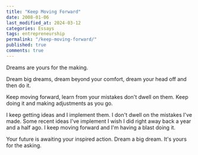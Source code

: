 ```yaml
---
title: "Keep Moving Forward"
date: 2008-01-06
last_modified_at: 2024-03-12
categories: Essays
tags: entrepreneurship
permalink: "/keep-moving-forward/"
published: true
comments: true
---
```

Dreams are yours for the making.
<!--more-->
Dream big dreams, dream beyond your comfort, dream your head off and then do it.

Keep moving forward, learn from your mistakes don't dwell on them.  Keep doing it and making adjustments as you go.

I keep getting ideas and I implement them.  I don't dwell on the mistakes I've made.  Some recent ideas I've implement I wish I did right away back a year and a half ago.  I keep moving forward and I'm having a blast doing it.

Your future is awaiting your inspired action.  Dream a big dream.  It's yours for the asking.